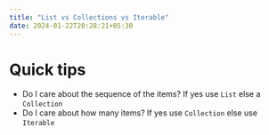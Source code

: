 ```yaml
---
title: "List vs Collections vs Iterable"
date: 2024-01-22T20:28:21+05:30
---
```


# Quick tips

- Do I care about the sequence of the items? If yes use `List` else a `Collection`
- Do I care about how many items? If yes use `Collection` else use `Iterable`